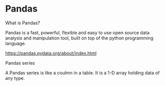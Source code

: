 # Pandas

What is Pandas?

Pandas is a fast, powerful, flexible and easy to use open source data analysis and manipulation tool, built on top of the python programming language.

https://pandas.pydata.org/about/index.html

Pandas series

A Pandas series is like a coulmn in a table. It is a 1-D array holding data of any type.

